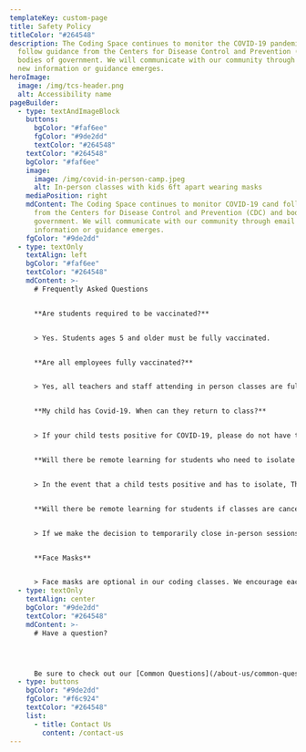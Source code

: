 ```yaml
---
templateKey: custom-page
title: Safety Policy
titleColor: "#264548"
description: The Coding Space continues to monitor the COVID-19 pandemic and
  follow guidance from the Centers for Disease Control and Prevention (CDC) and
  bodies of government. We will communicate with our community through email as
  new information or guidance emerges.
heroImage:
  image: /img/tcs-header.png
  alt: Accessibility name
pageBuilder:
  - type: textAndImageBlock
    buttons:
      bgColor: "#faf6ee"
      fgColor: "#9de2dd"
      textColor: "#264548"
    textColor: "#264548"
    bgColor: "#faf6ee"
    image:
      image: /img/covid-in-person-camp.jpeg
      alt: In-person classes with kids 6ft apart wearing masks
    mediaPosition: right
    mdContent: The Coding Space continues to monitor COVID-19 cand follow guidance
      from the Centers for Disease Control and Prevention (CDC) and bodies of
      government. We will communicate with our community through email as new
      information or guidance emerges.
    fgColor: "#9de2dd"
  - type: textOnly
    textAlign: left
    bgColor: "#faf6ee"
    textColor: "#264548"
    mdContent: >-
      # Frequently Asked Questions


      **Are students required to be vaccinated?**


      > Yes. Students ages 5 and older must be fully vaccinated.


      **Are all employees fully vaccinated?**


      > Yes, all teachers and staff attending in person classes are fully vaccinated.


      **My child has Covid-19. When can they return to class?**


      > If your child tests positive for COVID-19, please do not have them come to class for 5 days. If they do not have symptoms, Day 0 is the day they were tested (not the day they received the positive test result). If they have symptoms, Day 0 is the day of symptom onset, regardless of when they tested positive. They may come to class after Day 5 if they have been fever free for 24 hours and their symptoms have improved if they had symptoms. A mask should be worn to class through Day 10. If they receive two sequential negative antigen tests 48 hours apart, they may remove their mask sooner than day 10 days.


      **Will there be remote learning for students who need to isolate due to Covid-19?**


      > In the event that a child tests positive and has to isolate, The Coding Space will offer a virtual class as an alternative to in person.


      **Will there be remote learning for students if classes are canceled due to Covid?**


      > If we make the decision to temporarily close in-person sessions due to rising Covid cases, virtual classes with the same schedule will replace in person until we reopen.


      **Face Masks**


      > Face masks are optional in our coding classes. We encourage each of our families to choose what they feel is safest for their own child, and we will do our best to support your preference in class and remind students to keep their masks on if that is what their family decided.
  - type: textOnly
    textAlign: center
    bgColor: "#9de2dd"
    textColor: "#264548"
    mdContent: >-
      # Have a question?




      Be sure to check out our [Common Questions](/about-us/common-questions/). If you still don’t see what you need, reach out to us.
  - type: buttons
    bgColor: "#9de2dd"
    fgColor: "#f6c924"
    textColor: "#264548"
    list:
      - title: Contact Us
        content: /contact-us
---
```

